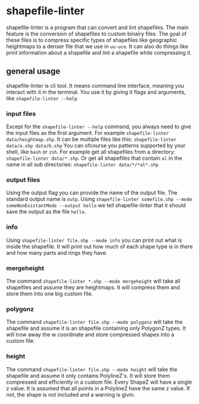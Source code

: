 # shapefile-linter
shapefile-linter is a program that can convert and lint shapefiles.
The main feature is the conversion of shapefiles to custom binairy files.
The goal of these files is to compress specific types of shapefiles like geographic heightmaps to a
denser file that we use in `uu-uce`.
It can also do things like print information about a shapefile and lint a shapefile while compressing it.
## general usage
shapefile-linter is cli tool. It means command line interface, meaning you interact with it in the terminal.
You use it by giving it flags and arguments, like `shapefile-linter --help`
### input files
Except for the `shapefile-linter --help` command, you always need to give the input files as the first argument.
For example `shapefile-linter data/heightmap.shp`.
It can be multiple files like this: `shapefile-linter data/a.shp data/b.shp`
You can ofcourse you patterns supported by your shell, like `bash` or `zsh`.
For example get all shapefiles from a directory: `shapefile-linter data/*.shp`.
Or get all shapefiles that contain `al` in the name in all sub directories:
`shapefile-linter data/*/*al*.shp`
### output files
Using the output flag you can provide the name of the output file. The standard output name is `outp`.
Using `shapefile-linter somefile.shp --mode someNonExistantMode --output hello` we tell shapefile-linter
that it should save the output as the file `hello`.
### info
Using `shapefile-linter file.shp --mode info` you can print out what is inside the shapefile.
It will print out how much of each shape type is in there and how many parts and rings they have.
### mergeheight
The command `shapefile-linter *.shp --mode mergeheight` will take all shapefiles and assume they are heightmaps.
It will compress them and store them into one big custom file.
### polygonz
The command `shapefile-linter file.shp --mode polygonz` will take the shapefile and assume it is an shapefile
containing only PolygonZ types. It will trow away the w coordinate and store compressed shapes into a custom file.
### height
The command `shapefile-linter file.shp --mode height` will take the shapefile and assume it only contains
PolylineZ's. It will store them compressed and efficiently in a custom file. Every ShapeZ will have a single z value.
It is assumed that all points in a PolylineZ have the same z value. If not, the shape is not included and a warning
is givin.
